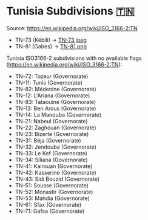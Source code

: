 # Tunisia Subdivisions 🇹🇳

Source: https://en.wikipedia.org/wiki/ISO_3166-2:TN

* TN-73 (Kébili) -> [TN-73.jpeg](https://github.com/amckenna41/iso3166-flag-icons/blob/main/iso3166-2-icons/TN/TN-73.jpeg)
* TN-81 (Gabès) -> [TN-81.png](https://github.com/amckenna41/iso3166-flag-icons/blob/main/iso3166-2-icons/TN/TN-81.png)

Tunisia ISO3166-2 subdivisions with no available flags (https://en.wikipedia.org/wiki/ISO_3166-2:TN):

* TN-72: Tozeur (Governorate)
* TN-11: Tunis (Governorate)
* TN-82: Médenine (Governorate)
* TN-12: L'Ariana (Governorate)
* TN-83: Tataouine (Governorate)
* TN-13: Ben Arous (Governorate)
* TN-14: La Manouba (Governorate)
* TN-21: Nabeul (Governorate)
* TN-22: Zaghouan (Governorate)
* TN-23: Bizerte (Governorate)
* TN-31: Béja (Governorate)
* TN-32: Jendouba (Governorate)
* TN-33: Le Kef (Governorate)
* TN-34: Siliana (Governorate)
* TN-41: Kairouan (Governorate)
* TN-42: Kasserine (Governorate)
* TN-43: Sidi Bouzid (Governorate)
* TN-51: Sousse (Governorate)
* TN-52: Monastir (Governorate)
* TN-53: Mahdia (Governorate)
* TN-61: Sfax (Governorate)
* TN-71: Gafsa (Governorate)